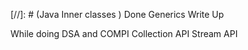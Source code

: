 [//]: # (Java Inner classes ) Done 
Generics Write Up

While doing DSA and COMPI
Collection API
Stream API